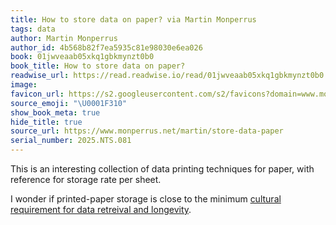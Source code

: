 ```yaml
---
title: How to store data on paper? via Martin Monperrus
tags: data
author: Martin Monperrus
author_id: 4b568b82f7ea5935c81e98030e6ea026
book: 01jwveaab05xkq1gbkmynzt0b0
book_title: How to store data on paper?
readwise_url: https://read.readwise.io/read/01jwveaab05xkq1gbkmynzt0b0
image:
favicon_url: https://s2.googleusercontent.com/s2/favicons?domain=www.monperrus.net
source_emoji: "\U0001F310"
show_book_meta: true
hide_title: true
source_url: https://www.monperrus.net/martin/store-data-paper
serial_number: 2025.NTS.081
---
```

This is an interesting collection of data printing techniques for paper, with reference for storage rate per sheet. 

I wonder if printed-paper storage is close to the minimum [cultural requirement for data retreival and longevity](https://www.joshbeckman.org/notes/824582579).